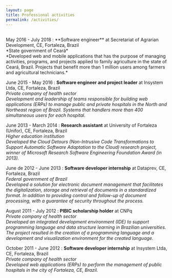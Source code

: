```yaml
---
layout: page
title: Professional activities
permalink: /activities/
---
```


<br>
May 2016 - July 2018
:   **Software engineer** at Secretariat of Agrarian Development, CE, Fortaleza, Brazil<br>
    *State government of Ceará*<br>
    *Developed web and mobile applications that has the purpose of managing activities, programs, and projects applied to family agriculture in the state of Ceará, Brazil. Projects that benefit more than 1 million users among farmers and agricultural technicians.*

June 2015 - May 2016
:   **Software engineer and project leader** at Insystem Ltda, CE, Fortaleza, Brazil<br>
    *Private company of health sector*<br>
    *Development and leadership of teams responsible for building web applications (ERPs) to manage public and private hospitals in the North and Northeast region of Brazil. Systems that handlers more than 400 simultaneous users for each hospital.*

June 2013 - March 2014
:   **Research assistant** at University of Fortaleza (Unifor), CE, Fortaleza, Brazil<br>
    *Higher education institution*<br>
    *Developed the Cloud Detours (Non-Intrusive Code Transformations to Support Automatic Software Adaptation to the Cloud) research project, winner of Microsoft Research Software Engineering Foundation Award (in 2013).*

June de 2012 - June 2013
:   **Software developer internship** at Dataprev, CE, Fortaleza, Brazil<br>
    *Federal government of Brazil*<br>
    *Developed a solution for electronic document management that facilitates the digitalization, storage and retrieval of documents in a standardized format. In addition to providing control and follow-up of document processing, with a guarantee of security throughout the process.*

August 2011 - July 2012
:   **PIBIC scholarship holder** at CNPq<br>
    *Private company of health sector*<br>
    *Developed an integrated development environment (IDE) to support programming language and data structure learning in Brazilian universities. The project resulted in the creation of a programming language and a development and visualization environment for the created language.*

October 2011 - June 2012
:   **Software developer internship** at Insystem Ltda, CE, Fortaleza, Brazil<br>
    *Private company of health sector*<br>
    *Developed web applications (ERPs) to perform the management of public hospitals in the city of Fortaleza, CE, Brazil.*
